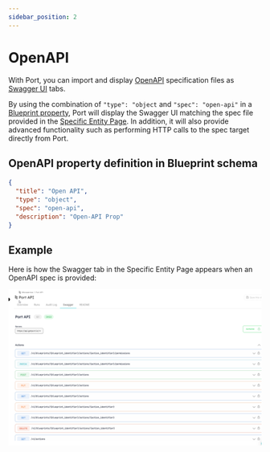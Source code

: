 ```yaml
---
sidebar_position: 2
---
```


# OpenAPI

With Port, you can import and display [OpenAPI](https://www.openapis.org/) specification files as [Swagger UI](https://swagger.io/) tabs.

By using the combination of `"type": "object` and `"spec": "open-api"` in a [Blueprint property](../blueprint.md#blueprint-properties), Port will display the Swagger UI matching the spec file provided in the [Specific Entity Page](../entity.md#entity-page). In addition, it will also provide advanced functionality such as performing HTTP calls to the spec target directly from Port.

## OpenAPI property definition in Blueprint schema

```json showLineNumbers
{
  "title": "Open API",
  "type": "object",
  "spec": "open-api",
  "description": "Open-API Prop"
}
```

## Example

Here is how the Swagger tab in the Specific Entity Page appears when an OpenAPI spec is provided:

![OpenAPI Example](../../../static/img/platform-overview/widgets/openAPI.png)
